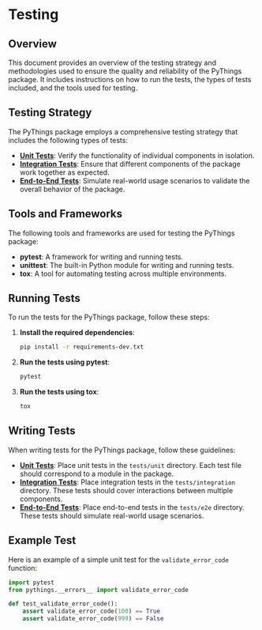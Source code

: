 # Testing

## Overview

This document provides an overview of the testing strategy and methodologies used to ensure the quality and reliability of the PyThings package. It includes instructions on how to run the tests, the types of tests included, and the tools used for testing.

## Testing Strategy

The PyThings package employs a comprehensive testing strategy that includes the following types of tests:

- **[Unit Tests](unit/unit_testing.md)**: Verify the functionality of individual components in isolation.
- **[Integration Tests](integration/integration_testing.md)**: Ensure that different components of the package work together as expected.
- **[End-to-End Tests](e2e/e2e_testing.md)**: Simulate real-world usage scenarios to validate the overall behavior of the package.

## Tools and Frameworks

The following tools and frameworks are used for testing the PyThings package:

- **pytest**: A framework for writing and running tests.
- **unittest**: The built-in Python module for writing and running tests.
- **tox**: A tool for automating testing across multiple environments.

## Running Tests

To run the tests for the PyThings package, follow these steps:

1. **Install the required dependencies**:
    ```bash
    pip install -r requirements-dev.txt
    ```

2. **Run the tests using pytest**:
    ```bash
    pytest
    ```

3. **Run the tests using tox**:
    ```bash
    tox
    ```

## Writing Tests

When writing tests for the PyThings package, follow these guidelines:

- **[Unit Tests](unit/unit_testing.md)**: Place unit tests in the `tests/unit` directory. Each test file should correspond to a module in the package.
- **[Integration Tests](integration/integration_testing.md)**: Place integration tests in the `tests/integration` directory. These tests should cover interactions between multiple components.
- **[End-to-End Tests](e2e/e2e_testing.md)**: Place end-to-end tests in the `tests/e2e` directory. These tests should simulate real-world usage scenarios.

## Example Test

Here is an example of a simple unit test for the `validate_error_code` function:

```python
import pytest
from pythings.__errors__ import validate_error_code

def test_validate_error_code():
    assert validate_error_code(100) == True
    assert validate_error_code(999) == False